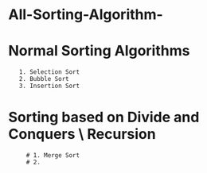 # All-Sorting-Algorithm-

 # Normal Sorting Algorithms 
 
       1. Selection Sort
       2. Bubble Sort
       3. Insertion Sort

 # Sorting based on Divide and Conquers \ Recursion

         # 1. Merge Sort 
         # 2. 
